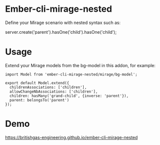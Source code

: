 # Ember-cli-mirage-nested

Define your Mirage scenario with nested syntax such as:

server.create('parent').hasOne('child').hasOne('child');

# Usage

Extend your Mirage models from the bg-model in this addon, for example:

`````
import Model from 'ember-cli-mirage-nested/mirage/bg-model';

export default Model.extend({
  childrenAssociations: ['children'],
  allowChangeNbAssociations: ['children'],
  children: hasMany('grand-child', {inverse: 'parent'}),
  parent: belongsTo('parent')
});
`````

# Demo

https://britishgas-engineering.github.io/ember-cli-mirage-nested
